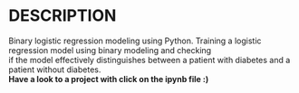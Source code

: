 # DESCRIPTION
Binary logistic regression modeling using Python. Training a logistic regression model using binary modeling and checking \
if the model effectively distinguishes between a patient with diabetes and a patient without diabetes. \
**Have a look to a project with click on the ipynb file :)**
